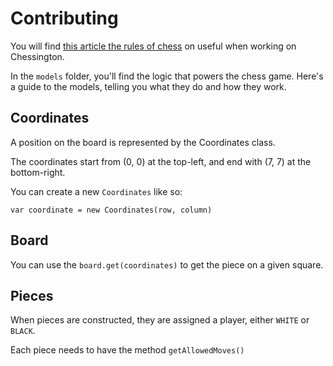 # Contributing

You will find
[this article the rules of chess](https://en.wikipedia.org/wiki/Rules_of_chess)
on useful when working on Chessington.

In the `models` folder, you'll find the logic that powers the chess game. Here's
a guide to the models, telling you what they do and how they work.

## Coordinates

A position on the board is represented by the Coordinates class.

The coordinates start from (0, 0) at the top-left, and end with (7, 7) at the bottom-right.

You can create a new `Coordinates` like so:

```
var coordinate = new Coordinates(row, column)
```

## Board

You can use the `board.get(coordinates)` to get the piece on a given square.

## Pieces

When pieces are constructed, they are assigned a player, either `WHITE` or
`BLACK`.

Each piece needs to have the method `getAllowedMoves()`
